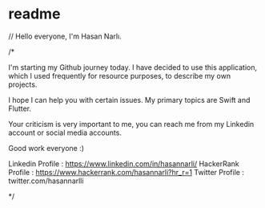 # readme

// Hello everyone, I'm Hasan Narlı. 

/*

I'm starting my Github journey today. I have decided to use this application, which I used frequently for resource purposes, to describe my own projects. 

I hope I can help you with certain issues. My primary topics are Swift and Flutter. 

Your criticism is very important to me, you can reach me from my Linkedin account or social media accounts. 

Good work everyone :)

Linkedin Profile   : https://www.linkedin.com/in/hasannarli/
HackerRank Profile : https://www.hackerrank.com/hasannarli?hr_r=1
Twitter Profile    : twitter.com/hasannarlli

*/
